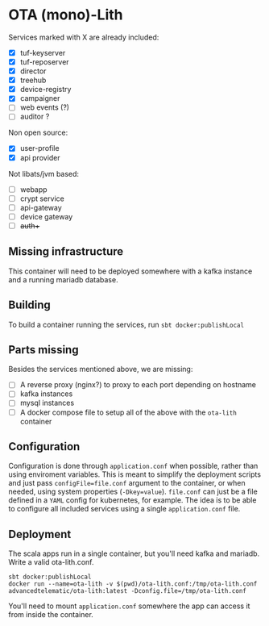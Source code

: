# OTA (mono)-Lith

Services marked with X are already included:

- [X] tuf-keyserver
- [X] tuf-reposerver
- [X] director
- [X] treehub
- [X] device-registry
- [X] campaigner
- [ ] web events (?)
- [ ] auditor ?

Non open source:

- [X] user-profile
- [X] api provider

Not libats/jvm based:

- [ ] webapp
- [ ] crypt service
- [ ] api-gateway
- [ ] device gateway
- [ ] ~~auth+~~

## Missing infrastructure

This container will need to be deployed somewhere with a kafka instance and a running mariadb database.

## Building

To build a container running the services, run `sbt docker:publishLocal`

## Parts missing

Besides the services mentioned above, we are missing:

- [ ] A reverse proxy (nginx?) to proxy to each port depending on hostname
- [ ] kafka instances
- [ ] mysql instances
- [ ] A docker compose file to setup all of the above with the `ota-lith` container

## Configuration

Configuration is done through `application.conf` when possible, rather than using enviroment variables. This is meant to simplify the deployment scripts and just pass `configFile=file.conf` argument to the container, or when needed, using system properties (`-Dkey=value`). `file.conf` can just be a file defined in a `YAML` config for kubernetes, for example. The idea is to be able to configure all included services using a single `application.conf` file.

## Deployment

The scala apps run in a single container, but you'll need kafka and mariadb. Write a valid ota-lith.conf.

```
sbt docker:publishLocal
docker run --name=ota-lith -v $(pwd)/ota-lith.conf:/tmp/ota-lith.conf advancedtelematic/ota-lith:latest -Dconfig.file=/tmp/ota-lith.conf
```

You'll need to mount `application.conf` somewhere the app can access it from inside the container.
